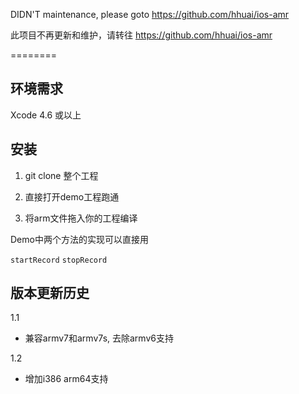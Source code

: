DIDN'T maintenance, please goto https://github.com/hhuai/ios-amr

此项目不再更新和维护，请转往 https://github.com/hhuai/ios-amr

========

环境需求
------------

Xcode 4.6 或以上

安装
------------

1. git clone 整个工程  

2. 直接打开demo工程跑通

3. 将arm文件拖入你的工程编译

Demo中两个方法的实现可以直接用

```startRecord``` ```stopRecord```

版本更新历史
-------------

1.1

* 兼容armv7和armv7s, 去除armv6支持

1.2

* 增加i386 arm64支持
